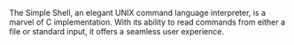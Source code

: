 The Simple Shell, an elegant UNIX command language interpreter, is a marvel of C implementation. With its ability to read commands from either a file or standard input, it offers a seamless user experience.

